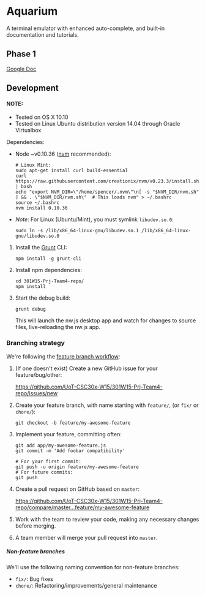 Aquarium
========

A terminal emulator with enhanced auto-complete, and built-in documentation and tutorials.

## Phase 1

[Google Doc](https://docs.google.com/a/elliottsj.com/document/d/1HZ4h6swJqrk_00HHjmtdXOsPP-hKEZCTttgK40Uk37E)

## Development

#### NOTE:

* Tested on OS X 10.10
* Tested on Linux Ubuntu distribution version 14.04 through Oracle Virtualbox

Dependencies:

* Node ~v0.10.36 ([nvm](https://github.com/creationix/nvm) recommended):
    ```shell
    # Linux Mint:
    sudo apt-get install curl build-essential
    curl https://raw.githubusercontent.com/creationix/nvm/v0.23.3/install.sh | bash
    echo "export NVM_DIR=\"/home/spencer/.nvm\"\n[ -s "$NVM_DIR/nvm.sh" ] && . \"$NVM_DIR/nvm.sh\"  # This loads nvm" > ~/.bashrc
    source ~/.bashrc
    nvm install 0.10.36
    ```
    
* _Note_: For Linux (Ubuntu/Mint), you must symlink `libudev.so.0`:

    ```shell
    sudo ln -s /lib/x86_64-linux-gnu/libudev.so.1 /lib/x86_64-linux-gnu/libudev.so.0
    ```

1. Install the [Grunt](http://gruntjs.com/) CLI:

    ```shell
    npm install -g grunt-cli
    ```

2. Install npm dependencies:

    ```shell
    cd 301W15-Prj-Team4-repo/
    npm install
    ```

3. Start the debug build:

    ```shell
    grunt debug
    ```

    This will launch the nw.js desktop app and watch for changes to source files, live-reloading the nw.js app.

### Branching strategy

We're following the
[feature branch workflow](https://www.atlassian.com/git/tutorials/comparing-workflows/feature-branch-workflow):

1. (If one doesn't exist) Create a new GitHub issue for your feature/bug/other:

    <https://github.com/UoT-CSC30x-W15/301W15-Prj-Team4-repo/issues/new>

2. Create your feature branch, with name starting with `feature/`, (or `fix/` or `chore/`):

    ```shell
    git checkout -b feature/my-awesome-feature
    ```

3. Implement your feature, committing often:

    ```shell
    git add app/my-awesome-feature.js
    git commit -m 'Add foobar compatibility'

    # For your first commit:
    git push -u origin feature/my-awesome-feature
    # For future commits:
    git push
    ```

4. Create a pull request on GitHub based on `master`:

    <https://github.com/UoT-CSC30x-W15/301W15-Prj-Team4-repo/compare/master...feature/my-awesome-feature>

5. Work with the team to review your code, making any necessary changes before merging.

6. A team member will merge your pull request into `master`.

##### Non-feature branches

We'll use the following naming convention for non-feature branches:

- `fix/`: Bug fixes
- `chore/`: Refactoring/improvements/general maintenance

